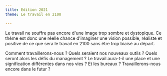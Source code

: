 ```yaml
---
title: Edition 2021
theme: Le travail en 2100

---
```

Le travail ne souffre pas encore d'une image trop sombre et dystopique. Ce thème est donc une réelle chance d'imaginer une vision possible, réaliste et positive de ce que sera le travail en 2100 sans être trop biaisé au départ. 

Comment travaillerons-nous ? Quels seraient nos nouveaux outils ? Quels seront alors les défis du management ? Le travail aura-t-il une place et une signification différentes dans nos vies ? Et les bureaux ? Travaillerons-nous encore dans le futur ?